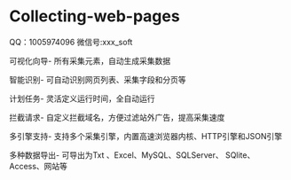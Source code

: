 # Collecting-web-pages
QQ：1005974096   微信号:xxx_soft

可视化向导-
所有采集元素，自动生成采集数据

智能识别-
可自动识别网页列表、采集字段和分页等

计划任务-
灵活定义运行时间，全自动运行

拦截请求-
自定义拦截域名，方便过滤站外广告，提高采集速度

多引擎支持-
支持多个采集引擎，内置高速浏览器内核、HTTP引擎和JSON引擎

多种数据导出-
可导出为Txt 、Excel、MySQL、SQLServer、 SQlite、Access、网站等


